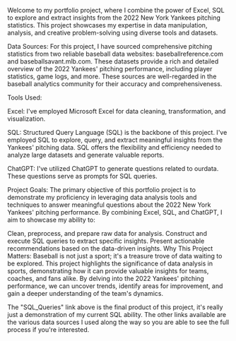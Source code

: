 Welcome to my portfolio project, where I combine the power of Excel, SQL to explore and extract insights from the 2022 New York Yankees pitching statistics. This project showcases my expertise in data manipulation, analysis, and creative problem-solving using diverse tools and datasets.

Data Sources:
For this project, I have sourced comprehensive pitching statistics from two reliable baseball data websites: baseballreference.com and baseballsavant.mlb.com. These datasets provide a rich and detailed overview of the 2022 Yankees' pitching performance, including player statistics, game logs, and more. These sources are well-regarded in the baseball analytics community for their accuracy and comprehensiveness.

Tools Used:

Excel: I've employed Microsoft Excel for data cleaning, transformation, and visualization.

SQL: Structured Query Language (SQL) is the backbone of this project. I've employed SQL to explore, query, and extract meaningful insights from the Yankees' pitching data. SQL offers the flexibility and efficiency needed to analyze large datasets and generate valuable reports.

ChatGPT: I've utilized ChatGPT to generate questions related to ourdata. These questions serve as prompts for SQL queries.

Project Goals:
The primary objective of this portfolio project is to demonstrate my proficiency in leveraging data analysis tools and techniques to answer meaningful questions about the 2022 New York Yankees' pitching performance. By combining Excel, SQL, and ChatGPT, I aim to showcase my ability to:

Clean, preprocess, and prepare raw data for analysis.
Construct and execute SQL queries to extract specific insights.
Present actionable recommendations based on the data-driven insights.
Why This Project Matters:
Baseball is not just a sport; it's a treasure trove of data waiting to be explored. This project highlights the significance of data analysis in sports, demonstrating how it can provide valuable insights for teams, coaches, and fans alike. By delving into the 2022 Yankees' pitching performance, we can uncover trends, identify areas for improvement, and gain a deeper understanding of the team's dynamics.

The "SQL_Queries" link above is the final product of this project, it's really just a demonstration of my current SQL ability. The other links available are the various data sources I used along the way so you are able to see the full process if you're interested. 
